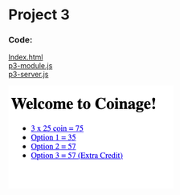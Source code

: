 # Project 3  
### Code:

[Index.html](index.html)  
[p3-module.js](p3-module.js)  
[p3-server.js](p3-server.js)  

![Coinage Page](coinage.png)
